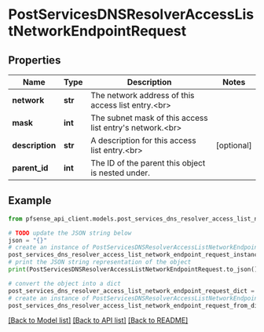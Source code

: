 # PostServicesDNSResolverAccessListNetworkEndpointRequest


## Properties

Name | Type | Description | Notes
------------ | ------------- | ------------- | -------------
**network** | **str** | The network address of this access list entry.&lt;br&gt; | 
**mask** | **int** | The subnet mask of this access list entry&#39;s network.&lt;br&gt; | 
**description** | **str** | A description for this access list entry.&lt;br&gt; | [optional] 
**parent_id** | **int** | The ID of the parent this object is nested under. | 

## Example

```python
from pfsense_api_client.models.post_services_dns_resolver_access_list_network_endpoint_request import PostServicesDNSResolverAccessListNetworkEndpointRequest

# TODO update the JSON string below
json = "{}"
# create an instance of PostServicesDNSResolverAccessListNetworkEndpointRequest from a JSON string
post_services_dns_resolver_access_list_network_endpoint_request_instance = PostServicesDNSResolverAccessListNetworkEndpointRequest.from_json(json)
# print the JSON string representation of the object
print(PostServicesDNSResolverAccessListNetworkEndpointRequest.to_json())

# convert the object into a dict
post_services_dns_resolver_access_list_network_endpoint_request_dict = post_services_dns_resolver_access_list_network_endpoint_request_instance.to_dict()
# create an instance of PostServicesDNSResolverAccessListNetworkEndpointRequest from a dict
post_services_dns_resolver_access_list_network_endpoint_request_from_dict = PostServicesDNSResolverAccessListNetworkEndpointRequest.from_dict(post_services_dns_resolver_access_list_network_endpoint_request_dict)
```
[[Back to Model list]](../README.md#documentation-for-models) [[Back to API list]](../README.md#documentation-for-api-endpoints) [[Back to README]](../README.md)


